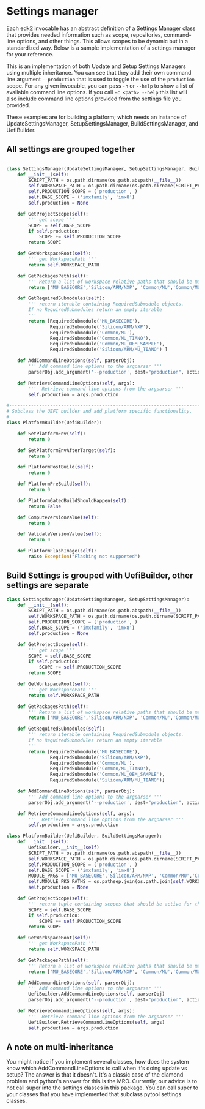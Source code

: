 
# Settings manager

Each edk2 invocable has an abstract definition of a Settings Manager class that provides needed information such as scope, repositories, command-line options, and other things.
This allows scopes to be dynamic but in a standardized way.
Below is a sample implementation of a settings manager for your reference.

This is an implementation of both Update and Setup Settings Managers using multiple inheritance.
You can see that they add their own command line argument `--production` that is used to toggle the use of the `production` scope.
For any given invocable, you can pass `-h` or `--help` to show a list of available command line options.
If you call `-c <path> --help` this list will also include command line options provided from the settings file you provided.

These examples are for building a platform; which needs an instance of UpdateSettingsManager, SetupSettingsManager, BuildSettingsManager, and UefiBuilder.

## All settings are grouped together

```python

class SettingsManager(UpdateSettingsManager, SetupSettingsManager, BuildSettingsManager):
    def __init__(self):
        SCRIPT_PATH = os.path.dirname(os.path.abspath(__file__))
        self.WORKSPACE_PATH = os.path.dirname(os.path.dirname(SCRIPT_PATH))
        self.PRODUCTION_SCOPE = ('production', )
        self.BASE_SCOPE = ('imxfamily', 'imx8')
        self.production = None

    def GetProjectScope(self):
        ''' get scope '''
        SCOPE = self.BASE_SCOPE
        if self.production:
            SCOPE += self.PRODUCTION_SCOPE
        return SCOPE

    def GetWorkspaceRoot(self):
        ''' get WorkspacePath '''
        return self.WORKSPACE_PATH

    def GetPackagesPath(self):
        ''' Return a list of workspace relative paths that should be mapped as edk2 PackagesPath '''
        return ['MU_BASECORE','Silicon/ARM/NXP', 'Common/MU','Common/MU_TIANO', 'Common/MU_OEM_SAMPLE','Silicon/ARM/MU_TIANO']

    def GetRequiredSubmodules(self):
        ''' return iterable containing RequiredSubmodule objects.
        If no RequiredSubmodules return an empty iterable
        '''
        return [RequiredSubmodule('MU_BASECORE'),
                RequiredSubmodule('Silicon/ARM/NXP'),
                RequiredSubmodule('Common/MU'),
                RequiredSubmodule('Common/MU_TIANO'),
                RequiredSubmodule('Common/MU_OEM_SAMPLE'),
                RequiredSubmodule('Silicon/ARM/MU_TIANO') ]

    def AddCommandLineOptions(self, parserObj):
        ''' Add command line options to the argparser '''
        parserObj.add_argument('--production', dest="production", action='store_true', default=False)

    def RetrieveCommandLineOptions(self, args):
        '''  Retrieve command line options from the argparser '''
        self.production = args.production

#--------------------------------------------------------------------------------------------------------
# Subclass the UEFI builder and add platform specific functionality.
#
class PlatformBuilder(UefiBuilder):

    def SetPlatformEnv(self):
        return 0

    def SetPlatformEnvAfterTarget(self):
        return 0

    def PlatformPostBuild(self):
        return 0

    def PlatformPreBuild(self):
        return 0

    def PlatformGatedBuildShouldHappen(self):
        return False

    def ComputeVersionValue(self):
        return 0

    def ValidateVersionValue(self):
        return 0

    def PlatformFlashImage(self):
        raise Exception("Flashing not supported")
```

## Build Settings is grouped with UefiBuilder, other settings are separate

```python
class SettingsManager(UpdateSettingsManager, SetupSettingsManager):
    def __init__(self):
        SCRIPT_PATH = os.path.dirname(os.path.abspath(__file__))
        self.WORKSPACE_PATH = os.path.dirname(os.path.dirname(SCRIPT_PATH))
        self.PRODUCTION_SCOPE = ('production', )
        self.BASE_SCOPE = ('imxfamily', 'imx8')
        self.production = None

    def GetProjectScope(self):
        ''' get scope '''
        SCOPE = self.BASE_SCOPE
        if self.production:
            SCOPE += self.PRODUCTION_SCOPE
        return SCOPE

    def GetWorkspaceRoot(self):
        ''' get WorkspacePath '''
        return self.WORKSPACE_PATH

    def GetPackagesPath(self):
        ''' Return a list of workspace relative paths that should be mapped as edk2 PackagesPath '''
        return ['MU_BASECORE','Silicon/ARM/NXP', 'Common/MU','Common/MU_TIANO', 'Common/MU_OEM_SAMPLE','Silicon/ARM/MU_TIANO']

    def GetRequiredSubmodules(self):
        ''' return iterable containing RequiredSubmodule objects.
        If no RequiredSubmodules return an empty iterable
        '''
        return [RequiredSubmodule('MU_BASECORE'),
                RequiredSubmodule('Silicon/ARM/NXP'),
                RequiredSubmodule('Common/MU'),
                RequiredSubmodule('Common/MU_TIANO'),
                RequiredSubmodule('Common/MU_OEM_SAMPLE'),
                RequiredSubmodule('Silicon/ARM/MU_TIANO')]

    def AddCommandLineOptions(self, parserObj):
        ''' Add command line options to the argparser '''
        parserObj.add_argument('--production', dest="production", action='store_true', default=False)

    def RetrieveCommandLineOptions(self, args):
        '''  Retrieve command line options from the argparser '''
        self.production = args.production

class PlatformBuilder(UefiBuilder, BuildSettingsManager):
    def __init__(self):
        UefiBuilder.__init__(self)
        SCRIPT_PATH = os.path.dirname(os.path.abspath(__file__))
        self.WORKSPACE_PATH = os.path.dirname(os.path.dirname(SCRIPT_PATH))
        self.PRODUCTION_SCOPE = ('production', )
        self.BASE_SCOPE = ('imxfamily', 'imx8')
        MODULE_PKGS = ['MU_BASECORE','Silicon/ARM/NXP', 'Common/MU','Common/MU_TIANO', 'Common/MU_OEM_SAMPLE','Silicon/ARM/MU_TIANO']
        self.MODULE_PKG_PATHS = os.pathsep.join(os.path.join(self.WORKSPACE_PATH, pkg_name) for pkg_name in MODULE_PKGS)
        self.production = None

    def GetProjectScope(self):
        ''' return tuple containing scopes that should be active for this process '''
        SCOPE = self.BASE_SCOPE
        if self.production:
            SCOPE += self.PRODUCTION_SCOPE
        return SCOPE

    def GetWorkspaceRoot(self):
        ''' get WorkspacePath '''
        return self.WORKSPACE_PATH

    def GetPackagesPath(self):
        ''' Return a list of workspace relative paths that should be mapped as edk2 PackagesPath '''
        return ['MU_BASECORE','Silicon/ARM/NXP', 'Common/MU','Common/MU_TIANO', 'Common/MU_OEM_SAMPLE','Silicon/ARM/MU_TIANO']

    def AddCommandLineOptions(self, parserObj):
        ''' Add command line options to the argparser '''
        UefiBuilder.AddCommandLineOptions(self, parserObj)
        parserObj.add_argument('--production', dest="production", action='store_true', default=False)

    def RetrieveCommandLineOptions(self, args):
        '''  Retrieve command line options from the argparser '''
        UefiBuilder.RetrieveCommandLineOptions(self, args)
        self.production = args.production
```

## A note on multi-inheritance

You might notice if you implement several classes, how does the system know which AddCommandLineOptions to call when it's doing update vs setup?
The answer is that it doesn't.
It's a classic case of the diamond problem and python's answer for this is the MRO.
Currently, our advice is to not call super into the settings classes in this package.
You can call super to your classes that you have implemented that subclass pytool settings classes.
